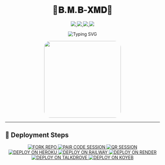 <h1 align="center">🚀𝐁.𝐌.𝐁-𝐗𝐌𝐃🚀</h1>

<p align="center">
  <a href="https://github.com/bmb200?tab=followers">
    <img src="https://img.shields.io/github/followers/bmb200?label=Followers&style=flat&color=007bff"/>
  </a>
  <a href="https://github.com/bmb200/B.M.B-XMD-V2/stargazers">
    <img src="https://img.shields.io/github/stars/bmb200/B.M.B-XMD-V2?style=flat&color=007bff"/>
  </a>
  <a href="https://github.com/bmb200/B.M.B-XMD-V2/fork">
    <img src="https://img.shields.io/github/forks/bmb200/B.M.B-XMD-V2?style=flat&color=007bff"/>
  </a>
  <a href="https://github.com/bmb200/B.M.B-XMD-V2/watchers">
    <img src="https://img.shields.io/github/watchers/bmb200/B.M.B-XMD-V2?label=Watching&style=flat&color=007bff"/>
  </a>
</p>

<p align="center">
  <img src="https://readme-typing-svg.demolab.com?font=Black+Ops+One&size=45&pause=1000&color=FF0000&center=true&vCenter=true&width=1000&lines=BMB-XMD+V4.0;Modern+Bot+Deployment+Guide" alt="Typing SVG" />
</p>

<div align="center">
  <img src="https://files.catbox.moe/ik2vqs.jpg" width="250" style="border-radius: 20px;" />
</div>

---

## 🚀 Deployment Steps

<p align="center">
  <a href="https://github.com/bmb200/B.M.B-XMD-V2/fork">
    <img title="FORK REPO" src="https://img.shields.io/badge/🔁_FORK_REPO-000000?style=flat&logo=github&logoColor=white&color=orange" />
  </a>

  <a href="https://session-bmb-code.onrender.com/">
    <img title="PAIR CODE SESSION" src="https://img.shields.io/badge/🔐_PAIR_CODE_SESSION-000000?style=flat&logo=codepen&logoColor=white&color=purple" />
  </a>

  <a href="https://session-bmb-code.onrender.com/pair">
    <img title="QR SESSION" src="https://img.shields.io/badge/📷_SCAN_QR_SESSION-000000?style=flat&logo=codepen&logoColor=white&color=blue" />
  </a>

  <a href="https://dashboard.heroku.com/new?template=https://github.com/novaxmd/NOVA-XMD/tree/main">
    <img title="DEPLOY ON HEROKU" src="https://img.shields.io/badge/🚀_HEROKU_DEPLOY-000000?style=flat&logo=heroku&logoColor=white&color=6971FF" />
  </a>

  <a href="https://railway.app/new">
    <img title="DEPLOY ON RAILWAY" src="https://img.shields.io/badge/🚄_RAILWAY_DEPLOY-000000?style=flat&logo=railway&logoColor=white&color=orange" />
  </a>

  <a href="https://dashboard.render.com/web/new">
    <img title="DEPLOY ON RENDER" src="https://img.shields.io/badge/🚀_RENDER_DEPLOY-000000?style=flat&logo=render&logoColor=white&color=61DAFB" />
  </a>

  <a href="https://talkdrove.com/share-bot/11">
    <img title="DEPLOY ON TALKDROVE" src="https://img.shields.io/badge/📤_TALKDROVE_DEPLOY-000000?style=flat&logo=telegram&logoColor=white&color=FF004D" />
  </a>

  <a href="https://app.koyeb.com">
    <img title="DEPLOY ON KOYEB" src="https://img.shields.io/badge/⚙️_KOYEB_DEPLOY-000000?style=flat&logo=koyeb&logoColor=white&color=FF009D" />
  </a>
</p>
